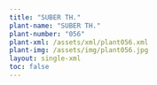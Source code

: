 ```yaml
---
title: "SUBER TH."
plant-name: "SUBER TH."
plant-number: "056"
plant-xml: /assets/xml/plant056.xml
plant-img: /assets/img/plant056.jpg
layout: single-xml
toc: false
---
```

